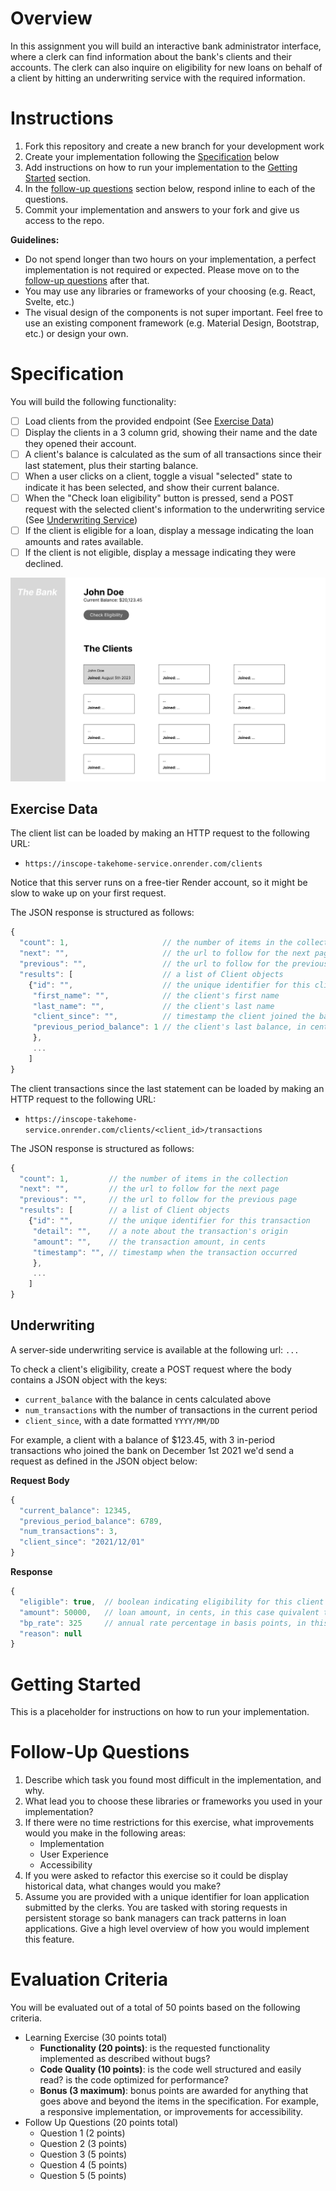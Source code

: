 # Overview

In this assignment you will build an interactive bank administrator interface, where a clerk can find information about the bank's clients and their accounts. The clerk can also inquire on eligibility for new loans on behalf of a client by hitting an underwriting service with the required information.


# Instructions
1. Fork this repository and create a new branch for your development work
1. Create your implementation following the [Specification](#specification) below
1. Add instructions on how to run your implementation to the [Getting Started](#getting-started) section.
1. In the [follow-up questions](#follow-up-questions) section below, respond inline to each of the questions.
1. Commit your implementation and answers to your fork and give us access to the repo.

**Guidelines:**
- Do not spend longer than two hours on your implementation, a perfect implementation is not required or expected. Please move on to the [follow-up questions](#follow-up-questions) after that.
- You may use any libraries or frameworks of your choosing (e.g. React, Svelte, etc.)
- The visual design of the components is not super important. Feel free to use an existing component framework (e.g. Material Design, Bootstrap, etc.) or design your own.


# Specification

You will build the following functionality:
  - [ ] Load clients from the provided endpoint (See [Exercise Data](#exercise-data))
  - [ ] Display the clients in a 3 column grid, showing their name and the date they opened their account.
  - [ ] A client's balance is calculated as the sum of all transactions since their last statement, plus their starting balance.
  - [ ] When a user clicks on a client, toggle a visual "selected" state to indicate it has been selected, and show their current balance.
  - [ ] When the "Check loan eligibility" button is pressed, send a POST request with the selected client's information to the underwriting service (See [Underwriting Service](#underwriting))
  - [ ] If the client is eligible for a loan, display a message indicating the loan amounts and rates available.
  - [ ] If the client is not eligible, display a message indicating they were declined.

![UI](img/bank-ui.jpg)

## Exercise Data

The client list can be loaded by making an HTTP request to the following URL:
- `https://inscope-takehome-service.onrender.com/clients`

Notice that this server runs on a free-tier Render account, so it might be slow to wake up on your first request.


The JSON response is structured as follows:
```js
{
  "count": 1,                     // the number of items in the collection
  "next": "",                     // the url to follow for the next page
  "previous": "",                 // the url to follow for the previous page
  "results": [                    // a list of Client objects
    {"id": "",                    // the unique identifier for this client
     "first_name": "",            // the client's first name
     "last_name": "",             // the client's last name
     "client_since": "",          // timestamp the client joined the bank
     "previous_period_balance": 1 // the client's last balance, in cents
     },
     ...
    ]
}

````


The client transactions since the last statement can be loaded by making an HTTP request to the following URL:

- `https://inscope-takehome-service.onrender.com/clients/<client_id>/transactions`

The JSON response is structured as follows:

```js
{
  "count": 1,         // the number of items in the collection
  "next": "",         // the url to follow for the next page
  "previous": "",     // the url to follow for the previous page
  "results": [        // a list of Client objects
    {"id": "",        // the unique identifier for this transaction
     "detail": "",    // a note about the transaction's origin
     "amount": "",    // the transaction amount, in cents
     "timestamp": "", // timestamp when the transaction occurred
     },
     ...
    ]
}
```

## Underwriting

A server-side underwriting service is available at the following url:
`...`


To check a client's eligibility, create a POST request where the body contains a JSON object with the keys:

- `current_balance` with the balance in cents calculated above
- `num_transactions` with the number of transactions in the current period
- `client_since`, with a date formatted `YYYY/MM/DD`

For example, a client with a balance of $123.45, with 3 in-period transactions who joined the bank on December 1st 2021 we'd send a request as defined in the JSON object below:

**Request Body**
```js
{
  "current_balance": 12345,
  "previous_period_balance": 6789,
  "num_transactions": 3,
  "client_since": "2021/12/01"
}
```

**Response**
```js
{
  "eligible": true,  // boolean indicating eligibility for this client
  "amount": 50000,   // loan amount, in cents, in this case quivalent to $500.00
  "bp_rate": 325     // annual rate percentage in basis points, in this case equivalent to 3.25%
  "reason": null
}
```

# Getting Started

This is a placeholder for instructions on how to run your implementation.

# Follow-Up Questions

  1. Describe which task you found most difficult in the implementation, and why.
  1. What lead you to choose these libraries or frameworks you used in your implementation?
  1. If there were no time restrictions for this exercise, what improvements would you make in the following areas:
      - Implementation
      - User Experience
      - Accessibility
  1. If you were asked to refactor this exercise so it could be display historical data, what changes would you make?
  1. Assume you are provided with a unique identifier for loan application submitted by the clerks. You are tasked with storing requests in persistent storage so bank managers can track patterns in loan applications. Give a high level overview of how you would implement this feature.

# Evaluation Criteria

You will be evaluated out of a total of 50 points based on the following criteria.

  - Learning Exercise (30 points total)
    - **Functionality (20 points)**: is the requested functionality implemented as described without bugs?
    - **Code Quality (10 points)**: is the code well structured and easily read? is the code optimized for performance?
    - **Bonus (3 maximum)**: bonus points are awarded for anything that goes above and beyond the items in the specification.  For example, a responsive implementation, or improvements for accessibility.
  - Follow Up Questions (20 points total)
    - Question 1 (2 points)
    - Question 2 (3 points)
    - Question 3 (5 points)
    - Question 4 (5 points)
    - Question 5 (5 points)
